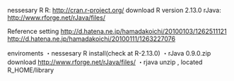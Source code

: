 nessesary R 
	R:
		http://cran.r-project.org/
		download R version 2.13.0
	rJava:
		http://www.rforge.net/rJava/files/


Reference setting
	http://d.hatena.ne.jp/hamadakoichi/20100103/1262511121
	http://d.hatena.ne.jp/hamadakoichi/20100111/1263227076


enviroments
	・nessesary R install(check at R-2.13.0)
	・rJava 0.9.0.zip download http://www.rforge.net/rJava/files/
	・rjava unzip , located R_HOME/library
